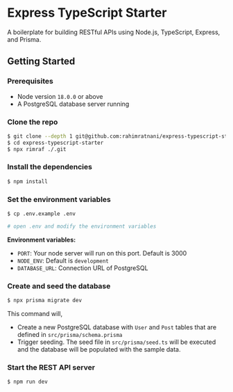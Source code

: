 # Express TypeScript Starter

A boilerplate for building RESTful APIs using Node.js, TypeScript, Express, and Prisma.

## Getting Started

### Prerequisites

- Node version `18.0.0` or above
- A PostgreSQL database server running

### Clone the repo

```bash
$ git clone --depth 1 git@github.com:rahimratnani/express-typescript-starter.git
$ cd express-typescript-starter
$ npx rimraf ./.git
```

### Install the dependencies

```bash
$ npm install
```

### Set the environment variables

```bash
$ cp .env.example .env

# open .env and modify the environment variables
```

**Environment variables:**

- `PORT`: Your node server will run on this port. Default is 3000
- `NODE_ENV`: Default is `development`
- `DATABASE_URL`: Connection URL of PostgreSQL

### Create and seed the database

```bash
$ npx prisma migrate dev
```

This command will,

- Create a new PostgreSQL database with `User` and `Post` tables that are defined in `src/prisma/schema.prisma`
- Trigger seeding. The seed file in `src/prisma/seed.ts` will be executed and the database will be populated with the sample data.

### Start the REST API server

```bash
$ npm run dev
```
